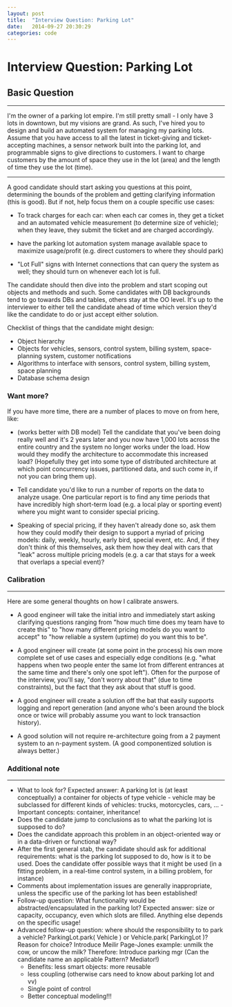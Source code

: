 ```yaml
---
layout: post
title:  "Interview Question: Parking Lot"
date:   2014-09-27 20:30:29
categories: code
---
```


# Interview Question: Parking Lot

## Basic Question
---------

I'm the owner of a parking lot empire. I'm still pretty small - I only have 3 lots in downtown, but my visions are grand. As such, I've hired you to design and build an automated system for managing my parking lots. Assume that you have access to all the latest in ticket-giving and ticket-accepting machines, a sensor network built into the parking lot, and programmable signs to give directions to customers. I want to charge customers by the amount of space they use in the lot (area) and the length of time they use the lot (time).

------

A good candidate should start asking you questions at this point, determining the bounds of the problem and getting clarifying information (this is good). But if not, help focus them on a couple specific use cases:

   * To track charges for each car: when each car comes in, they get a ticket and an automated vehicle measurement (to determine size of vehicle); when they leave, they submit the ticket and are charged accordingly.


   * have the parking lot automation system manage available space to maximize usage/profit (e.g. direct customers to where they should park)


   * "Lot Full" signs with Internet connections that can query the system as well; they should turn on whenever each lot is full.

The candidate should then dive into the problem and start scoping out objects and methods and such. Some candidates with DB backgrounds tend to go towards DBs and tables, others stay at the OO level. It's up to the interviewer to either tell the candidate ahead of time which version they'd like the candidate to do or just accept either solution.

Checklist of things that the candidate might design:

   * Object hierarchy
   * Objects for vehicles, sensors, control system, billing system, space-planning system, customer notifications
   * Algorithms to interface with sensors, control system, billing system, space planning
   * Database schema design

### Want more?

If you have more time, there are a number of places to move on from here, like:

   * (works better with DB model) Tell the candidate that you've been doing really well and it's 2 years later and you now have 1,000 lots across the entire country and the system no longer works under the load. How would they modify the architecture to accommodate this increased load? (Hopefully they get into some type of distributed architecture at which point concurrency issues, partitioned data, and such come in, if not you can bring them up).


   * Tell candidate you'd like to run a number of reports on the data to analyze usage. One particular report is to find any time periods that have incredibly high short-term load (e.g. a local play or sporting event) where you might want to consider special pricing.


   * Speaking of special pricing, if they haven't already done so, ask them how they could modify their design to support a myriad of pricing models: daily, weekly, hourly, early bird, special event, etc. And, if they don't think of this themselves, ask them how they deal with cars that "leak" across multiple pricing models (e.g. a car that stays for a week that overlaps a special event)?

### Calibration
-----------

Here are some general thoughts on how I calibrate answers.

   * A good engineer will take the initial intro and immediately start asking clarifying questions ranging from "how much time does my team have to create this" to "how many different pricing models do you want to accept" to "how reliable a system (uptime) do you want this to be".


   * A good engineer will create (at some point in the process) his own more complete set of use cases and especially edge conditions (e.g. "what happens when two people enter the same lot from different entrances at the same time and there's only one spot left"). Often for the purpose of the interview, you'll say, "don't worry about that" (due to time constraints), but the fact that they ask about that stuff is good.


   * A good engineer will create a solution off the bat that easily supports logging and report generation (and anyone who's been around the block once or twice will probably assume you want to lock transaction history).


   * A good solution will not require re-architecture going from a 2 payment system to an n-payment system. (A good componentized solution is always better.)

### Additional note
----


   * What to look for? Expected answer: A parking lot is (at least conceptually) a container for objects of type vehicle - vehicle may be subclassed for different kinds of vehicles: trucks, motorcycles, cars, ... - Important concepts: container, inheritance!
   * Does the candidate jump to conclusions as to what the parking lot is supposed to do?
   * Does the candidate approach this problem in an object-oriented way or in a data-driven or functional way?
   * After the first general stab, the candidate should ask for additional requirements: what is the parking lot supposed to do, how is it to be used. Does the candidate offer possible ways that it might be used (in a fitting problem, in a real-time control system, in a billing problem, for instance)
   * Comments about implementation issues are generally inappropriate, unless the specific use of the parking lot has been established!
   * Follow-up question: What functionality would be abstracted/encapsulated in the parking lot? Expected answer: size or capacity, occupancy, even which slots are filled. Anything else depends on the specific usage!
   * Advanced follow-up question: where should the responsibility to to park a vehicle? ParkingLot.park( Vehicle ) or Vehicle.park( ParkingLot )? Reason for choice? Introduce Meilir Page-Jones example: unmilk the cow, or uncow the milk? Therefore: Introduce parking mgr (Can the candidate name an applicable Pattern? Mediator!)
      * Benefits: less smart objects: more reusable
      * less coupling (otherwise cars need to know about parking lot and vv)
      * Single point of control
      * Better conceptual modeling!!!
